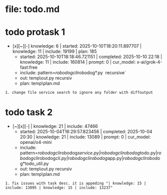 # file: todo.md


# todo  protask 1
- [x][~][-] knowledge: 6 | started: 2025-10-10T18:20:11.897707 | knowledge: 11 | include: 19199 | plan: 185
  - started: 2025-10-10T18:18:46.721151 | completed: 2025-10-10 22:18 | knowledge: 11 | include: 160814 | prompt: 0 | cur_model: x-ai/grok-4-fast:free
  - include: pattern=*robodogcli*robodog*.py  recursive`
  - out: temp\out.py recursiv 
  - plan: temp\plan.md
```knowledge
1. change file service search to ignore any folder with diffoutput

``` 



# todo  task 2
- [~][x][-]  | knowledge: 21 | include: 47466
  - started: 2025-10-04T16:29:57.823456 | completed: 2025-10-04 20:30 | knowledge: 21 | include: 13089 | prompt: 0 | cur_model: openai/o4-mini
  - include: pattern=*robodogcli*robodog*service.py|*robodogcli*robodog*todo.py|*robodogcli*robodog*cli.py|*robodogcli*robodog*app.py|*robodogcli*robodog*todo_util.py 
  - out: temp\out.py recursiv 
  - plan: temp\plan.md
```knowledge
1. fix issues with task desc. it is appeding "| knowledge: 15 | include: 13095 | knowledge: 15 | include: 13237"
``` 